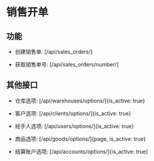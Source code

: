 # 销售开单


## 功能

- 创建销售单:
[/api/sales_orders/]

- 获取销售单号:
[/api/sales_orders/number/]


## 其他接口

- 仓库选项:
[/api/warehouses/options/]{is_active: true}

- 客户选项:
[/api/clients/options/]{is_active: true}

- 经手人选项:
[/api/users/options/]{is_active: true}

- 商品选项:
[/api/goods/options/]{page, is_active: true}

- 结算账户选项:
[/api/accounts/options/]{is_active: true}
